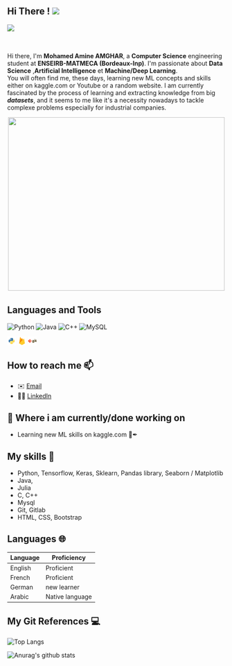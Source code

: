 ## Hi There ! <img src="https://raw.githubusercontent.com/MartinHeinz/MartinHeinz/master/wave.gif" width="30px">
![](https://visitor-badge.laobi.icu/badge?page_id=mamghar001)

<br>

Hi there, I'm **Mohamed Amine AMGHAR**, a **Computer Science** engineering student at **ENSEIRB-MATMECA (Bordeaux-Inp)**. I'm passionate about **Data Science** ,**Artificial Intelligence** et **Machine/Deep Learning**.<br>
You will often find me, these days, learning new ML concepts and skills either on kaggle.com or Youtube or a random website. I am currently fascinated by the process of learning and extracting knowledge from big ***datasets***, and it seems to me like it's a necessity nowadays to tackle complexe problems especially for industrial companies.

<p align="center" >
  <img src="https://github.com/mamghar001/mamghar001/blob/main/tenor.gif" width="500" height="400">
</p >


  ## Languages and Tools 
![Python](https://img.shields.io/badge/-Python-black?style=flat-square&logo=Python) 
![Java](https://img.shields.io/badge/-java-E34A86?style=flat-square&logo=java)
![C++](https://img.shields.io/badge/-C++-00599C?style=flat-square&logo=c++)
![MySQL](https://img.shields.io/badge/-MYSQL-black?style=flat-square&logo=mysql)

<code><img height="20" src="https://raw.githubusercontent.com/github/explore/80688e429a7d4ef2fca1e82350fe8e3517d3494d/topics/python/python.png"></code>
<code><img height="20" src="https://raw.githubusercontent.com/github/explore/80688e429a7d4ef2fca1e82350fe8e3517d3494d/topics/firebase/firebase.png"></code>
<code><img height="20" src="https://raw.githubusercontent.com/github/explore/80688e429a7d4ef2fca1e82350fe8e3517d3494d/topics/git/git.png"></code>


##  How to reach me 📫
 * ✉️  [Email](mailto:mamghar001@bordeaux-inp.fr)
 * 👨💼 [LinkedIn](https://www.linkedin.com/in/mohamed-amine-amghar-a81119196) 

<!--
## 📰 Blog Posts
<!-- BLOG-POST-LIST:START 
- Coming Soon 🔨✒
<!-- BLOG-POST-LIST:END -->

## 💼 Where i am currently/done working on
- Learning new ML skills on kaggle.com 🔨✒


## My skills 📜


- Python, Tensorflow, Keras, Sklearn, Pandas library, Seaborn / Matplotlib
- Java, 
- Julia
- C, C++
- Mysql
- Git, Gitlab
- HTML, CSS, Bootstrap



## Languages 🌐

| Language      | Proficiency                                                               |
| ------------- | ------------------------------------------------------------------------- |
| English       | Proficient              |
| French        | Proficient  |
| German        | new learner      |
| Arabic        | Native language  |                                                         |

## My Git References 💻

![Top Langs](https://github-readme-stats.vercel.app/api/top-langs/?username=mamghar001&layout=compact)

![Anurag's github stats](https://github-readme-stats.vercel.app/api?username=mamghar001&show_icons=true&theme=radical)
